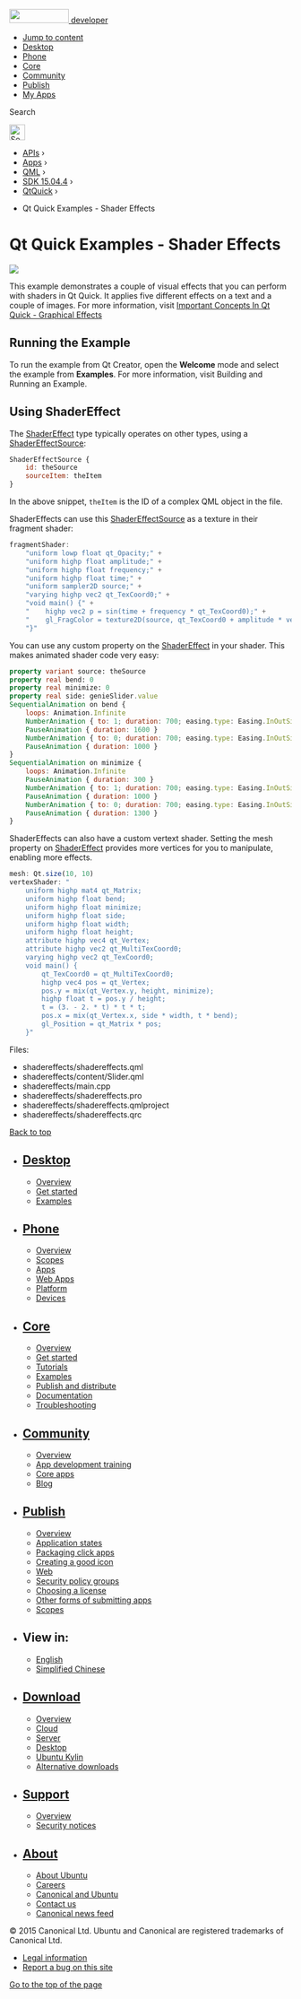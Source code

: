 <a href="https://developer.ubuntu.com/" class="logo-ubuntu"><img src="https://developer.ubuntu.com/assets/sites/ubuntu/latest/u/img/logos/logo-ubuntu-orange.svg" width="106" height="25" /> <span>developer</span></a>

-   [Jump to content](index.html#main-content)
-   [Desktop](https://developer.ubuntu.com/en/desktop/)
-   [Phone](https://developer.ubuntu.com/en/phone/)
-   [Core](https://developer.ubuntu.com/core)
-   [Community](https://developer.ubuntu.com/en/community/)
-   [Publish](https://developer.ubuntu.com/en/publish/)
-   [My Apps](https://myapps.developer.ubuntu.com/)

Search

<img src="https://developer.ubuntu.com/assets/sites/ubuntu/latest/u/img/search-white.svg" alt="Search" height="28" />

-   [APIs](../../../../index.html) ›
-   [Apps](../../../index.html) ›
-   [QML](../../index.html) ›
-   <a href="../index.html" class="sub-nav-item">SDK 15.04.4</a> ›
-   <a href="../QtQuick/index.html" class="sub-nav-item">QtQuick</a> ›

<!-- -->

-   Qt Quick Examples - Shader Effects

Qt Quick Examples - Shader Effects
==================================

<span class="subtitle"></span>
<span id="details"></span>
![](https://developer.ubuntu.com/static/devportal_uploaded/6e7f7283-85a2-4df3-b48b-401d8cb361ac-api/apps/qml/sdk-15.04.4/qtquick-shadereffects-example/images/qml-shadereffects-example.png)

This example demonstrates a couple of visual effects that you can perform with shaders in Qt Quick. It applies five different effects on a text and a couple of images. For more information, visit [Important Concepts In Qt Quick - Graphical Effects](../QtQuick.qtquick-effects-topic/index.html)

<span id="running-the-example"></span>
Running the Example
-------------------

To run the example from Qt Creator, open the **Welcome** mode and select the example from **Examples**. For more information, visit Building and Running an Example.

<span id="using-shadereffect"></span>
Using ShaderEffect
------------------

The [ShaderEffect](../QtQuick.ShaderEffect/index.html) type typically operates on other types, using a [ShaderEffectSource](../QtQuick.ShaderEffectSource/index.html):

``` qml
ShaderEffectSource {
    id: theSource
    sourceItem: theItem
}
```

In the above snippet, `theItem` is the ID of a complex QML object in the file.

ShaderEffects can use this [ShaderEffectSource](../QtQuick.ShaderEffectSource/index.html) as a texture in their fragment shader:

``` qml
fragmentShader:
    "uniform lowp float qt_Opacity;" +
    "uniform highp float amplitude;" +
    "uniform highp float frequency;" +
    "uniform highp float time;" +
    "uniform sampler2D source;" +
    "varying highp vec2 qt_TexCoord0;" +
    "void main() {" +
    "    highp vec2 p = sin(time + frequency * qt_TexCoord0);" +
    "    gl_FragColor = texture2D(source, qt_TexCoord0 + amplitude * vec2(p.y, -p.x)) * qt_Opacity;" +
    "}"
```

You can use any custom property on the [ShaderEffect](../QtQuick.ShaderEffect/index.html) in your shader. This makes animated shader code very easy:

``` qml
property variant source: theSource
property real bend: 0
property real minimize: 0
property real side: genieSlider.value
SequentialAnimation on bend {
    loops: Animation.Infinite
    NumberAnimation { to: 1; duration: 700; easing.type: Easing.InOutSine }
    PauseAnimation { duration: 1600 }
    NumberAnimation { to: 0; duration: 700; easing.type: Easing.InOutSine }
    PauseAnimation { duration: 1000 }
}
SequentialAnimation on minimize {
    loops: Animation.Infinite
    PauseAnimation { duration: 300 }
    NumberAnimation { to: 1; duration: 700; easing.type: Easing.InOutSine }
    PauseAnimation { duration: 1000 }
    NumberAnimation { to: 0; duration: 700; easing.type: Easing.InOutSine }
    PauseAnimation { duration: 1300 }
}
```

ShaderEffects can also have a custom vertext shader. Setting the mesh property on [ShaderEffect](../QtQuick.ShaderEffect/index.html) provides more vertices for you to manipulate, enabling more effects.

``` qml
mesh: Qt.size(10, 10)
vertexShader: "
    uniform highp mat4 qt_Matrix;
    uniform highp float bend;
    uniform highp float minimize;
    uniform highp float side;
    uniform highp float width;
    uniform highp float height;
    attribute highp vec4 qt_Vertex;
    attribute highp vec2 qt_MultiTexCoord0;
    varying highp vec2 qt_TexCoord0;
    void main() {
        qt_TexCoord0 = qt_MultiTexCoord0;
        highp vec4 pos = qt_Vertex;
        pos.y = mix(qt_Vertex.y, height, minimize);
        highp float t = pos.y / height;
        t = (3. - 2. * t) * t * t;
        pos.x = mix(qt_Vertex.x, side * width, t * bend);
        gl_Position = qt_Matrix * pos;
    }"
```

Files:

-   shadereffects/shadereffects.qml
-   shadereffects/content/Slider.qml
-   shadereffects/main.cpp
-   shadereffects/shadereffects.pro
-   shadereffects/shadereffects.qmlproject
-   shadereffects/shadereffects.qrc

[Back to top](index.html#)

-   [Desktop](https://developer.ubuntu.com/en/desktop/)
    ---------------------------------------------------

    -   [Overview](https://developer.ubuntu.com/en/desktop/)
    -   [Get started](http://snapcraft.io/?utm_source=developer.ubuntu.com&utm_medium=devportal&utm_term=snaps%20snapcraft%20desktop&utm_content=menu&utm_campaign=duc_snappers)
    -   [Examples](https://github.com/ubuntu/snappy-playpen)

-   [Phone](https://developer.ubuntu.com/en/phone/)
    -----------------------------------------------

    -   [Overview](https://developer.ubuntu.com/en/phone/)
    -   [Scopes](https://developer.ubuntu.com/en/phone/scopes/)
    -   [Apps](https://developer.ubuntu.com/en/phone/apps/)
    -   [Web Apps](https://developer.ubuntu.com/en/phone/web/)
    -   [Platform](https://developer.ubuntu.com/en/phone/platform/)
    -   [Devices](https://developer.ubuntu.com/en/phone/devices/)

-   [Core](https://developer.ubuntu.com/core)
    -----------------------------------------

    -   [Overview](https://developer.ubuntu.com/core)
    -   [Get started](https://developer.ubuntu.com/core/get-started)
    -   [Tutorials](https://developer.ubuntu.com/core/tutorials)
    -   [Examples](https://developer.ubuntu.com/core/examples)
    -   [Publish and distribute](https://developer.ubuntu.com/core/publish-and-distribute)
    -   [Documentation](https://developer.ubuntu.com/core/documentation)
    -   [Troubleshooting](https://developer.ubuntu.com/core/troubleshooting)

-   [Community](https://developer.ubuntu.com/en/community/)
    -------------------------------------------------------

    -   [Overview](https://developer.ubuntu.com/en/community/)
    -   [App development training](https://developer.ubuntu.com/en/community/training/)
    -   [Core apps](https://developer.ubuntu.com/en/community/core-apps/)
    -   [Blog](https://developer.ubuntu.com/en/community/blog/)

-   [Publish](https://developer.ubuntu.com/en/publish/)
    ---------------------------------------------------

    -   [Overview](https://developer.ubuntu.com/en/publish/)
    -   [Application states](https://developer.ubuntu.com/en/publish/application-states/)
    -   [Packaging click apps](https://developer.ubuntu.com/en/publish/packaging-click-apps/)
    -   [Creating a good icon](https://developer.ubuntu.com/en/publish/creating-a-good-icon/)
    -   [Web](https://developer.ubuntu.com/en/publish/web/)
    -   [Security policy groups](https://developer.ubuntu.com/en/publish/security-policy-groups/)
    -   [Choosing a license](https://developer.ubuntu.com/en/publish/choosing-a-license/)
    -   [Other forms of submitting apps](https://developer.ubuntu.com/en/publish/other-forms-of-submitting-apps/)
    -   [Scopes](https://developer.ubuntu.com/en/publish/scopes/)

-   View in:
    --------

    -   [English](index.html "Change to language: English")
    -   [Simplified Chinese](index.html "Change to language: Simplified Chinese")

-   [Download](http://ubuntu.com/download/)
    ---------------------------------------

    -   [Overview](http://ubuntu.com/download)
    -   [Cloud](http://ubuntu.com/download/cloud)
    -   [Server](http://ubuntu.com/download/server)
    -   [Desktop](http://ubuntu.com/download/desktop)
    -   [Ubuntu Kylin](http://ubuntu.com/download/ubuntu-kylin)
    -   [Alternative downloads](http://ubuntu.com/download/alternative-downloads)

-   [Support](http://ubuntu.com/support/)
    -------------------------------------

    -   [Overview](http://ubuntu.com/support)
    -   [Security notices](http://www.ubuntu.com/usn/)

-   [About](http://ubuntu.com/about/)
    ---------------------------------

    -   [About Ubuntu](http://ubuntu.com/about/about-ubuntu)
    -   [Careers](http://www.canonical.com/careers)
    -   [Canonical and Ubuntu](http://ubuntu.com/about/canonical-and-ubuntu)
    -   [Contact us](http://ubuntu.com/about/contact-us)
    -   [Canonical news feed](http://insights.ubuntu.com/feed/)

© 2015 Canonical Ltd. Ubuntu and Canonical are registered trademarks of Canonical Ltd.

-   [Legal information](http://www.ubuntu.com/legal)
-   [Report a bug on this site](https://bugs.launchpad.net/developer-ubuntu-com/)

<span class="accessibility-aid">[Go to the top of the page](index.html#)</span>
